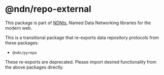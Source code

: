 # @ndn/repo-external

This package is part of [NDNts](https://yoursunny.com/p/NDNts/), Named Data Networking libraries for the modern web.

This is a transitional package that re-exports data repository protocols from these packages:

* `@ndn/pyrepo`

These re-exports are deprecated.
Please import desired functionality from the above packages directly.
